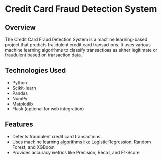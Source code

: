 # Credit Card Fraud Detection System

## Overview

The Credit Card Fraud Detection System is a machine learning-based project that predicts fraudulent credit card transactions. It uses various machine learning algorithms to classify transactions as either legitimate or fraudulent based on transaction data.

## Technologies Used

- Python
- Scikit-learn
- Pandas
- NumPy
- Matplotlib
- Flask (optional for web integration)

## Features

- Detects fraudulent credit card transactions
- Uses machine learning algorithms like Logistic Regression, Random Forest, and XGBoost
- Provides accuracy metrics like Precision, Recall, and F1-Score
